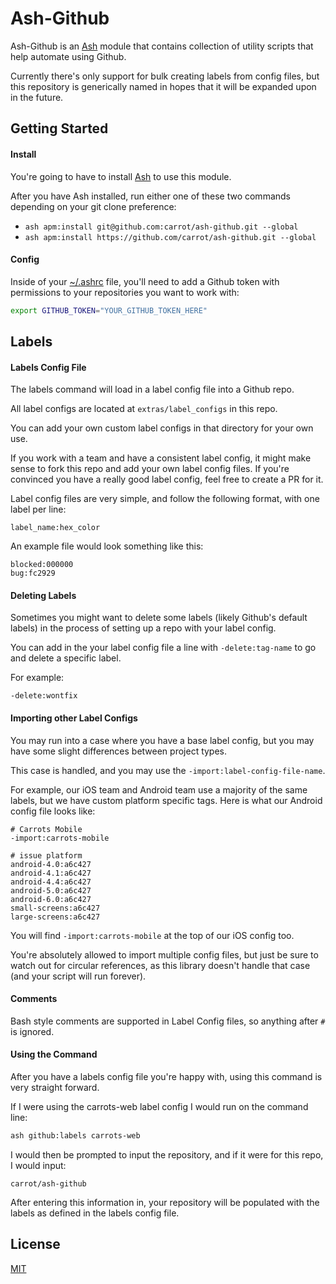 # Ash-Github

Ash-Github is an [Ash](https://github.com/ash-shell/ash) module that contains collection of utility scripts that help automate using Github.

Currently there's only support for bulk creating labels from config files, but this repository is generically named in hopes that it will be expanded upon in the future.

## Getting Started

#### Install

You're going to have to install [Ash](https://github.com/ash-shell/ash) to use this module.

After you have Ash installed, run either one of these two commands depending on your git clone preference:

- `ash apm:install git@github.com:carrot/ash-github.git --global`
- `ash apm:install https://github.com/carrot/ash-github.git --global`

#### Config

Inside of your [~/.ashrc](https://github.com/ash-shell/ash#the-ashrc-file) file, you'll need to add a Github token with permissions to your repositories you want to work with:

```bash
export GITHUB_TOKEN="YOUR_GITHUB_TOKEN_HERE"
```

## Labels

#### Labels Config File

The labels command will load in a label config file into a Github repo.

All label configs are located at `extras/label_configs` in this repo.

You can add your own custom label configs in that directory for your own use.

If you work with a team and have a consistent label config, it might make sense to fork this repo and add your own label config files.  If you're convinced you have a really good label config, feel free to create a PR for it.

Label config files are very simple, and follow the following format, with one label per line:

```
label_name:hex_color
```

An example file would look something like this:

```
blocked:000000
bug:fc2929
```

#### Deleting Labels

Sometimes you might want to delete some labels (likely Github's default labels) in the process of setting up a repo with your label config.

You can add in the your label config file a line with `-delete:tag-name` to go and delete a specific label.

For example:

```
-delete:wontfix
```

#### Importing other Label Configs

You may run into a case where you have a base label config, but you may have some slight differences between project types.

This case is handled, and you may use the `-import:label-config-file-name`.

For example, our iOS team and Android team use a majority of the same labels, but we have custom platform specific tags.  Here is what our Android config file looks like:

```
# Carrots Mobile
-import:carrots-mobile

# issue platform
android-4.0:a6c427
android-4.1:a6c427
android-4.4:a6c427
android-5.0:a6c427
android-6.0:a6c427
small-screens:a6c427
large-screens:a6c427
```

You will find `-import:carrots-mobile` at the top of our iOS config too.

You're absolutely allowed to import multiple config files, but just be sure to watch out for circular references, as this library doesn't handle that case (and your script will run forever).

#### Comments

Bash style comments are supported in Label Config files, so anything after `#` is ignored.

#### Using the Command

After you have a labels config file you're happy with, using this command is very straight forward.

If I were using the carrots-web label config I would run on the command line:

```bash
ash github:labels carrots-web
```

I would then be prompted to input the repository, and if it were for this repo, I would input:

```
carrot/ash-github
```

After entering this information in, your repository will be populated with the labels as defined in the labels config file.

## License

[MIT](LICENSE.txt)
